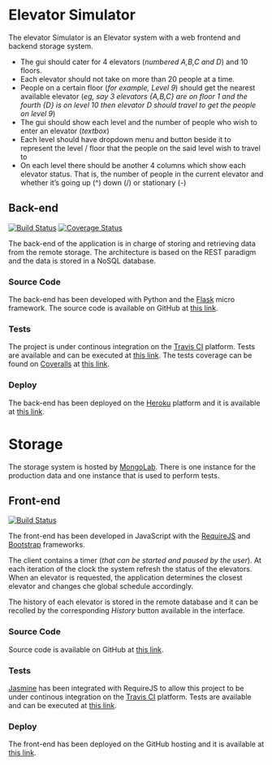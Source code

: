 # Elevator Simulator
The elevator Simulator is an Elevator system with a web frontend and backend storage system.
* The gui should cater for 4 elevators (_numbered A,B,C and D_) and 10 floors.
* Each elevator should not take on more than 20 people at a time.
* People on a certain floor (_for example, Level 9_) should get the nearest available elevator (_eg, say 3 elevators {A,B,C} are on floor 1 and the fourth {D} is on level 10 then elevator D should travel to get the people on level 9_)
* The gui should show each level and the number of people who wish to enter an elevator (_textbox_)
* Each level should have dropdown menu and button beside it to represent the level / floor that the people on the said level wish to travel to
* On each level there should be another 4 columns which show each elevator status. That is, the number of people in the current elevator and whether it’s going up (^) down (\/) or stationary (-)

## Back-end
[![Build Status](https://travis-ci.org/Kalimaha/ElevatorSimulatorServices.svg?branch=master)](https://travis-ci.org/Kalimaha/ElevatorSimulatorServices)
[![Coverage Status](https://coveralls.io/repos/github/Kalimaha/ElevatorSimulatorServices/badge.svg?branch=master)](https://coveralls.io/github/Kalimaha/ElevatorSimulatorServices?branch=master)

The back-end of the application is in charge of storing and retrieving data from the remote storage. The architecture is based on the REST paradigm and the data is stored in a NoSQL database.

### Source Code
The back-end has been developed with Python and the [Flask](http://flask.pocoo.org/) micro framework. The source code is available on GitHub at [this link](https://github.com/Kalimaha/ElevatorSimulatorServices).

### Tests
The project is under continous integration on the [Travis CI](https://travis-ci.org/) platform. Tests are available and can be executed at [this link](https://travis-ci.org/Kalimaha/ElevatorSimulatorServices). The tests coverage can be found on [Coveralls](https://coveralls.io/) at [this link](https://coveralls.io/github/Kalimaha/ElevatorSimulatorServices).

### Deploy
The back-end has been deployed on the [Heroku](https://www.heroku.com/apps) platform and it is available at [this link](https://elevatorsdata.herokuapp.com/elevators/production/).

# Storage
The storage system is hosted by [MongoLab](https://mlab.com/). There is one instance for the production data and one instance that is used to perform tests.

## Front-end
[![Build Status](https://travis-ci.org/Kalimaha/ElevatorSimulator.svg?branch=master)](https://travis-ci.org/Kalimaha/ElevatorSimulator)

The front-end has been developed in JavaScript with the [RequireJS](http://requirejs.org/) and [Bootstrap](http://getbootstrap.com/) frameworks.

The client contains a timer (_that can be started and paused by the user_). At each iteration of the clock the system refresh the status of the elevators. When an elevator is requested, the application determines the closest elevator and changes che global schedule accordingly.

The history of each elevator is stored in the remote database and it can be recolled by the corresponding _History_ button available in the interface.

### Source Code
Source code is available on GitHub at [this link](https://github.com/Kalimaha/ElevatorSimulator).

### Tests
[Jasmine](http://jasmine.github.io/) has been integrated with RequireJS to allow this project to be under continous integration on the [Travis CI](https://travis-ci.org/) platform. Tests are available and can be executed at [this link](https://travis-ci.org/Kalimaha/ElevatorSimulator/).

### Deploy
The front-end has been deployed on the GitHub hosting and it is available at [this link](http://kalimaha.github.io/ElevatorSimulator).